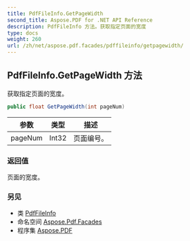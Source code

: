 ```yaml
---
title: PdfFileInfo.GetPageWidth
second_title: Aspose.PDF for .NET API Reference
description: PdfFileInfo 方法。获取指定页面的宽度
type: docs
weight: 260
url: /zh/net/aspose.pdf.facades/pdffileinfo/getpagewidth/
---
```

## PdfFileInfo.GetPageWidth 方法

获取指定页面的宽度。

```csharp
public float GetPageWidth(int pageNum)
```

| 参数 | 类型 | 描述 |
| --- | --- | --- |
| pageNum | Int32 | 页面编号。 |

### 返回值

页面的宽度。

### 另见

* 类 [PdfFileInfo](../)
* 命名空间 [Aspose.Pdf.Facades](../../../aspose.pdf.facades/)
* 程序集 [Aspose.PDF](../../../)